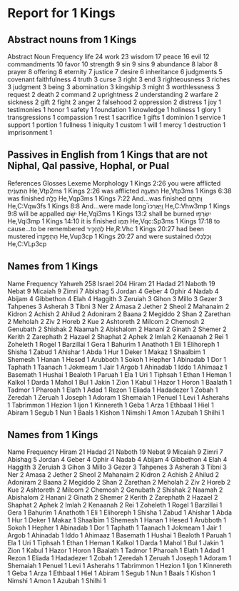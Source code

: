# Report for 1 Kings

## Abstract nouns from 1 Kings
Abstract Noun	Frequency
life	24
work	23
wisdom	17
peace	16
evil	12
commandments	10
favor	10
strength	9
sin	9
sins	9
abundance	8
labor	8
prayer	8
offering	8
eternity	7
justice	7
desire	6
inheritance	6
judgments	5
covenant faithfulness	4
truth	3
curse	3
right	3
end	3
righteousness	3
riches	3
judgment	3
being	3
abomination	3
kingship	3
might	3
worthlessness	3
request	2
death	2
command	2
uprightness	2
understanding	2
warfare	2
sickness	2
gift	2
fight	2
anger	2
falsehood	2
oppression	2
distress	1
joy	1
testimonies	1
honor	1
safety	1
foundation	1
knowledge	1
holiness	1
glory	1
transgressions	1
compassion	1
rest	1
sacrifice	1
gifts	1
dominion	1
service	1
support	1
portion	1
fullness	1
iniquity	1
custom	1
will	1
mercy	1
destruction	1
imprisonment	1

## Passives in English from 1 Kings that are not Niphal, Qal passive, Hophal, or Pual
References	Glosses	Lexeme	Morphology
1 Kings 2:26	you were afflicted	הִתְעַנִּ֔יתָ	He,Vtp2ms
1 Kings 2:26	was afflicted	הִתְעַנָּ֖ה	He,Vtp3ms
1 Kings 6:38	was finished	כָּלָ֣ה	He,Vqp3ms
1 Kings 7:22	And…was finished	וַ⁠תִּתֹּ֖ם	He,C:Vqw3fs
1 Kings 8:8	And…were made long	וַֽ⁠יַּאֲרִכוּ֮	He,C:Vhw3mp
1 Kings 9:8	will be appalled	יִשֹּׁ֣ם	He,Vqi3ms
1 Kings 13:2	shall be burned	יִשְׂרְפ֥וּ	He,Vqi3mp
1 Kings 14:10	it is finished	תֻּמּֽ⁠וֹ	He,Vqc:Sp3ms
1 Kings 17:18	to cause…to be remembered	לְ⁠הַזְכִּ֥יר	He,R:Vhc
1 Kings 20:27	had been mustered	הָתְפָּקְדוּ֙	He,Vup3cp
1 Kings 20:27	and were sustained	וְ⁠כָלְכְּל֔וּ	He,C:VLp3cp

## Names from 1 Kings
Name	Frequency
Yahweh	258
Israel	204
Hiram	21
Hadad	21
Naboth	19
Nebat	9
Micaiah	9
Zimri	7
Abishag	5
Jordan	4
Geber	4
Ophir	4
Nadab	4
Abijam	4
Gibbethon	4
Elah	4
Haggith	3
Zeruiah	3
Gihon	3
Millo	3
Gezer	3
Tahpenes	3
Asherah	3
Tibni	3
Ner	2
Amasa	2
Jether	2
Sheol	2
Mahanaim	2
Kidron	2
Achish	2
Ahilud	2
Adoniram	2
Baana	2
Megiddo	2
Shan	2
Zarethan	2
Meholah	2
Ziv	2
Horeb	2
Kue	2
Ashtoreth	2
Milcom	2
Chemosh	2
Genubath	2
Shishak	2
Naamah	2
Abishalom	2
Hanani	2
Ginath	2
Shemer	2
Kerith	2
Zarephath	2
Hazael	2
Shaphat	2
Aphek	2
Imlah	2
Kenaanah	2
Rei	1
Zoheleth	1
Rogel	1
Barzillai	1
Gera	1
Bahurim	1
Anathoth	1
Eli	1
Elihoreph	1
Shisha	1
Zabud	1
Ahishar	1
Abda	1
Hur	1
Deker	1
Makaz	1
Shaalbim	1
Shemesh	1
Hanan	1
Hesed	1
Arubboth	1
Sokoh	1
Hepher	1
Abinadab	1
Dor	1
Taphath	1
Taanach	1
Jokmeam	1
Jair	1
Argob	1
Ahinadab	1
Iddo	1
Ahimaaz	1
Basemath	1
Hushai	1
Bealoth	1
Paruah	1
Ela	1
Uri	1
Tiphsah	1
Ethan	1
Heman	1
Kalkol	1
Darda	1
Mahol	1
Bul	1
Jakin	1
Zion	1
Kabul	1
Hazor	1
Horon	1
Baalath	1
Tadmor	1
Pharoah	1
Elath	1
Adad	1
Rezon	1
Eliada	1
Hadadezer	1
Zobah	1
Zeredah	1
Zeruah	1
Joseph	1
Adoram	1
Shemaiah	1
Penuel	1
Levi	1
Asherahs	1
Tabrimmon	1
Hezion	1
Ijon	1
Kinnereth	1
Geba	1
Arza	1
Ethbaal	1
Hiel	1
Abiram	1
Segub	1
Nun	1
Baals	1
Kishon	1
Nimshi	1
Amon	1
Azubah	1
Shilhi	1

## Names from 1 Kings
Name	Frequency
Hiram	21
Hadad	21
Naboth	19
Nebat	9
Micaiah	9
Zimri	7
Abishag	5
Jordan	4
Geber	4
Ophir	4
Nadab	4
Abijam	4
Gibbethon	4
Elah	4
Haggith	3
Zeruiah	3
Gihon	3
Millo	3
Gezer	3
Tahpenes	3
Asherah	3
Tibni	3
Ner	2
Amasa	2
Jether	2
Sheol	2
Mahanaim	2
Kidron	2
Achish	2
Ahilud	2
Adoniram	2
Baana	2
Megiddo	2
Shan	2
Zarethan	2
Meholah	2
Ziv	2
Horeb	2
Kue	2
Ashtoreth	2
Milcom	2
Chemosh	2
Genubath	2
Shishak	2
Naamah	2
Abishalom	2
Hanani	2
Ginath	2
Shemer	2
Kerith	2
Zarephath	2
Hazael	2
Shaphat	2
Aphek	2
Imlah	2
Kenaanah	2
Rei	1
Zoheleth	1
Rogel	1
Barzillai	1
Gera	1
Bahurim	1
Anathoth	1
Eli	1
Elihoreph	1
Shisha	1
Zabud	1
Ahishar	1
Abda	1
Hur	1
Deker	1
Makaz	1
Shaalbim	1
Shemesh	1
Hanan	1
Hesed	1
Arubboth	1
Sokoh	1
Hepher	1
Abinadab	1
Dor	1
Taphath	1
Taanach	1
Jokmeam	1
Jair	1
Argob	1
Ahinadab	1
Iddo	1
Ahimaaz	1
Basemath	1
Hushai	1
Bealoth	1
Paruah	1
Ela	1
Uri	1
Tiphsah	1
Ethan	1
Heman	1
Kalkol	1
Darda	1
Mahol	1
Bul	1
Jakin	1
Zion	1
Kabul	1
Hazor	1
Horon	1
Baalath	1
Tadmor	1
Pharoah	1
Elath	1
Adad	1
Rezon	1
Eliada	1
Hadadezer	1
Zobah	1
Zeredah	1
Zeruah	1
Joseph	1
Adoram	1
Shemaiah	1
Penuel	1
Levi	1
Asherahs	1
Tabrimmon	1
Hezion	1
Ijon	1
Kinnereth	1
Geba	1
Arza	1
Ethbaal	1
Hiel	1
Abiram	1
Segub	1
Nun	1
Baals	1
Kishon	1
Nimshi	1
Amon	1
Azubah	1
Shilhi	1
